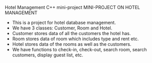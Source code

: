 
Hotel Management C++ mini-project
MINI-PROJECT ON HOTEL MANAGEMENT
 *	This is a project for hotel database management.
 *	We have 3 classes: Customer, Room and Hotel.
 *	Customer stores data of all the customers the hotel has.
 *	Room stores data of room which includes type and rent etc.
 *	Hotel stores data of the rooms as well as the customers.
 *	We have functions to check-in, check-out, search room, search customers, display guest list, etc.
